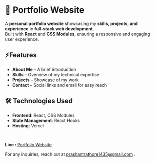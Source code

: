 # 🌟 Portfolio Website

 A **personal portfolio website** showcasing my **skills, projects, and experience** in **full-stack web development**.  
Built with **React** and **CSS Modules**, ensuring a responsive and engaging user experience.

## ⚡Features

- **About Me** – A brief introduction
- **Skills** – Overview of my technical expertise
- **Projects** – Showcase of my work
- **Contact** – Social links and email for easy reach

## 🛠 Technologies Used

- **Frontend**: React, CSS Modules
- **State Management**: React Hooks
- **Hosting**: Vercel


<br>

**Live :** [Portfolio Website](https://raahthor.github.io/portfolio)


For any inquiries, reach out at prashantrathore1435@gmail.com .
